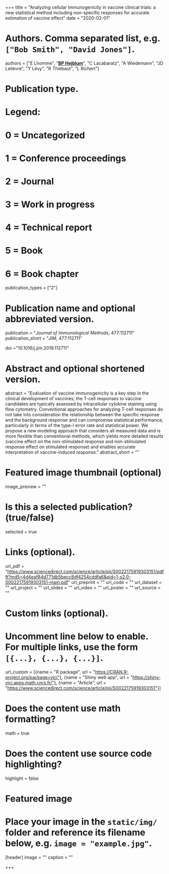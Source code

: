 +++
title = "Analyzing cellular immunogenicity in vaccine clinical trials: a new statistical method including non-specific responses for accurate estimation of vaccine effect"
date = "2020-02-01"

# Authors. Comma separated list, e.g. `["Bob Smith", "David Jones"]`.
authors = ["E Lhomme", "<u>**BP Hejblum**</u>", "C Lacabaratz", "A Wiedemann", "JD Lelièvre", "Y Lévy", "R Thiébaut", "L Richert"]
# Publication type.
# Legend:
# 0 = Uncategorized
# 1 = Conference proceedings
# 2 = Journal
# 3 = Work in progress
# 4 = Technical report
# 5 = Book
# 6 = Book chapter
publication_types = ["2"]

# Publication name and optional abbreviated version.
publication = "*Journal of Immunological Methods*, 477:112711"
publication_short = "*JIM*, 477:112711"

doi ="10.1016/j.jim.2019.112711"

# Abstract and optional shortened version.
abstract = "Evaluation of vaccine immunogenicity is a key step in the clinical development of vaccines; the T-cell responses to vaccine candidates are typically assessed by intracellular cytokine staining using flow cytometry. Conventional approaches for analyzing T-cell responses do not take into consideration the relationship between the specific response and the background response and can compromise statistical performance, particularly in terms of the type-I error rate and statistical power. We propose a new modeling approach that considers all measured data and is more flexible than conventional methods, which yields more detailed results (vaccine effect on the non-stimulated response and non-stimulated response effect on stimulated response) and enables accurate interpretation of vaccine-induced response."
abstract_short = ""

# Featured image thumbnail (optional)
image_preview = ""

# Is this a selected publication? (true/false)
selected = true

# Links (optional).
url_pdf = "https://www.sciencedirect.com/science/article/pii/S0022175919303151/pdfft?md5=4d4eaf84d771db5becc8df4254cddfa6&pid=1-s2.0-S0022175919303151-main.pdf"
url_preprint = ""
url_code = ""
url_dataset = ""
url_project = ""
url_slides = ""
url_video = ""
url_poster = ""
url_source = ""

# Custom links (optional).
# Uncomment line below to enable. For multiple links, use the form `[{...}, {...}, {...}]`.
url_custom = [{name = "R package", url = "https://CRAN.R-project.org/package=vici"}, {name = "Shiny web app", url = "https://shiny-vici.apps.math.cnrs.fr/"}, {name = "Article", url = "https://www.sciencedirect.com/science/article/pii/S0022175919303151"}]


# Does the content use math formatting?
math = true

# Does the content use source code highlighting?
highlight = false

# Featured image
# Place your image in the `static/img/` folder and reference its filename below, e.g. `image = "example.jpg"`.
[header]
image = ""
caption = ""

+++
